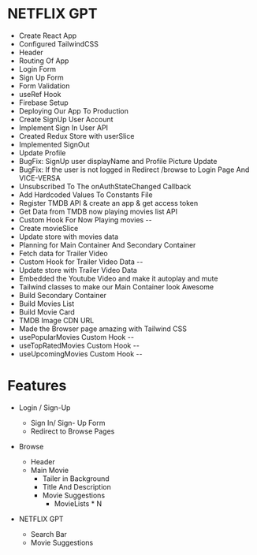 

# NETFLIX GPT

- Create React App
- Configured TailwindCSS
- Header
- Routing Of App
- Login Form
- Sign Up Form
- Form Validation
- useRef Hook
- Firebase Setup
- Deploying Our App To Production
- Create SignUp User Account
- Implement Sign In User API
- Created Redux Store with userSlice
- Implemented SignOut
- Update Profile
- BugFix: SignUp user displayName and Profile Picture Update
- BugFix: If the user is not logged in Redirect /browse to Login Page And VICE-VERSA
- Unsubscribed To The onAuthStateChanged Callback
- Add Hardcoded Values To Constants File
- Register TMDB API & create an app & get access token
- Get Data from TMDB now playing movies list API
- Custom Hook For Now Playing movies --
- Create movieSlice
- Update store with movies data
- Planning for Main Container And Secondary Container
- Fetch data for Trailer Video
- Custom Hook for Trailer Video Data --
- Update store with Trailer Video Data
- Embedded the Youtube Video and make it autoplay and mute
- Tailwind classes to make our Main Container look Awesome
- Build Secondary Container
- Build Movies List
- Build Movie Card
- TMDB Image CDN URL
- Made the Browser page amazing with Tailwind CSS
- usePopularMovies Custom Hook --
- useTopRatedMovies Custom Hook --
- useUpcomingMovies Custom Hook --

# Features

- Login / Sign-Up
  - Sign In/ Sign- Up Form
  - Redirect to Browse Pages
- Browse

  - Header
  - Main Movie
    - Tailer in Background
    - Title And Description
    - Movie Suggestions
      - MovieLists \* N

- NETFLIX GPT
  - Search Bar
  - Movie Suggestions
